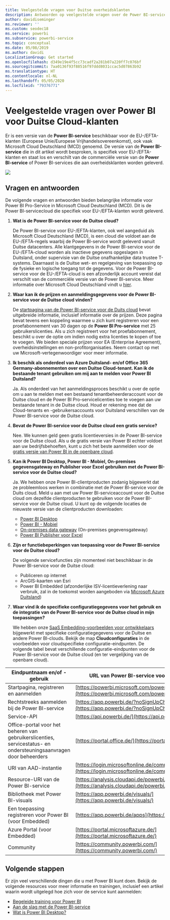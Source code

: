 ```yaml
---
title: Veelgestelde vragen voor Duitse overheidsklanten
description: Antwoorden op veelgestelde vragen over de Power BI-service voor de Duitse overheid voor Duitse overheidsklanten
author: davidiseminger
ms.reviewer: ''
ms.custom: seodec18
ms.service: powerbi
ms.subservice: powerbi-service
ms.topic: conceptual
ms.date: 05/08/2019
ms.author: davidi
LocalizationGroup: Get started
ms.openlocfilehash: d349e19e4f5cc73cadf2a281b07a220ff7c076bf
ms.sourcegitcommit: 7aa0136f93f88516f97ddd8031ccac5d07863b92
ms.translationtype: HT
ms.contentlocale: nl-NL
ms.lasthandoff: 05/05/2020
ms.locfileid: "79376771"
---
```

# <a name="frequently-asked-questions-for-power-bi-for-germany-cloud-customers"></a>Veelgestelde vragen over Power BI voor Duitse Cloud-klanten
Er is een versie van de **Power BI-service** beschikbaar voor de EU-/EFTA-klanten (Europese Unie/Europese Vrijhandelsovereenkomst), ook vaak Microsoft Cloud Deutschland (MCD) genoemd. De versie van de **Power BI-service** die in dit artikel wordt besproken, is specifiek voor EU-/EFTA-klanten en staat los en verschilt van de commerciële versie van de **Power BI-service** of Power BI-services die aan overheidsklanten worden geleverd.

![](media/service-govde-faq/govde-faq_01.png)

## <a name="questions-and-answers"></a>Vragen en antwoorden

De volgende vragen en antwoorden bieden belangrijke informatie voor Power BI Pro-Service in Microsoft Cloud Deutschland (MCD). Dit is de Power BI-servicecloud die specifiek voor EU-/EFTA-klanten wordt geleverd.

1. **Wat is de Power BI-service voor de Duitse cloud?**
   
   De Power BI-service voor EU-/EFTA-klanten, ook wel aangeduid als Microsoft Cloud Deutschland (MCD), is een cloud die voldoet aan de EU-/EFTA-regels waarbij de Power BI-service wordt geleverd vanuit Duitse datacenters. Alle klantgegevens in de Power BI-service voor de EU-/EFTA-cloud worden als inactieve gegevens opgeslagen in Duitsland, onder supervisie van de Duitse onafhankelijke data trustee T-systems. Daarnaast is de Duitse wet- en regelgeving van toepassing op de fysieke en logische toegang tot de gegevens. Voor de Power BI-service voor de EU-/EFTA-cloud is een afzonderlijk account vereist dat verschilt van de commerciële versie van de Power BI-service. Meer informatie over Microsoft Cloud Deutschland vindt u [hier](https://www.microsoft.com/trustcenter/cloudservices/nationalcloud).
2. **Waar kan ik de prijzen en aanmeldingsgegevens voor de Power BI-service voor de Duitse cloud vinden?**
   
   De [startpagina van de Power BI-service voor de Duits cloud](https://powerbi.microsoft.com/power-bi-germany/) bevat uitgebreide informatie, inclusief informatie over de prijzen. Deze pagina bevat tevens een koppeling waarmee u zich kunt registreren voor een proefabonnement van 30 dagen op de **Power BI Pro-service** met 25 gebruikerslicenties. Als u zich registreert voor het proefabonnement, beschikt u over de optie om indien nodig extra licenties te kopen of toe te voegen. We bieden speciale prijzen voor EA (Enterprise Agreement), overheidsinstellingen en non-profitorganisaties. Neem contact op met uw Microsoft-vertegenwoordiger voor meer informatie.
3. **Ik beschik als onderdeel van Azure Duitsland- en/of Office 365 Germany-abonnementen over een Duitse Cloud-tenant. Kan ik de bestaande tenant gebruiken om mij aan te melden voor Power BI Duitsland?**
   
   Ja. Als onderdeel van het aanmeldingsproces beschikt u over de optie om u aan te melden met een bestaand tenantbeheerderaccount voor de Duitse cloud en de Power BI Pro-servicelicenties toe te voegen aan uw bestaande tenant in de Duitse cloud. Houd er rekening mee dat de Cloud-tenants en -gebruikersaccounts voor Duitsland verschillen van de Power BI-service voor de Duitse cloud.
4. **Bevat de Power BI-service voor de Duitse cloud een gratis service?**
   
   Nee. We kunnen geld geen gratis licentieversies in de Power BI-service voor de Duitse cloud. Als u de gratis versie van Power BI echter voldoet aan uw bedrijfsbehoeften, kunt u zich het beste aanmelden voor de [gratis versie van Power BI in de openbare cloud](https://powerbi.microsoft.com/get-started/).
5. **Kan ik Power BI Desktop, Power BI - Mobiel, On-premises gegevensgateway en Publisher voor Excel gebruiken met de Power BI-service voor de Duitse cloud?**
   
   Ja. We hebben onze Power BI-clientproducten zodanig bijgewerkt dat ze probleemloos werken in combinatie met de Power BI-service voor de Duits cloud. Meld u aan met uw Power BI-serviceaccount voor de Duitse cloud om dezelfde clientproducten te gebruiken voor de Power BI-service voor de Duitse cloud. U kunt op de volgende locaties de nieuwste versie van de clientproducten downloaden:
   
   * [Power BI Desktop](https://powerbi.microsoft.com/desktop/)
   * [Power BI - Mobiel](https://powerbi.microsoft.com/mobile/)
   * [On-premises data gateway](https://powerbi.microsoft.com/gateway/) (On-premises gegevensgateway)
   * [Power BI Publisher voor Excel](https://powerbi.microsoft.com/excel-dashboard-publisher/)
6. **Zijn er functiebeperkingen van toepassing voor de Power BI-service voor de Duitse cloud?**
   
   De volgende servicefuncties zijn momenteel niet beschikbaar in de Power BI-service voor de Duitse cloud:
   
   * Publiceren op internet
   * ArcGIS-kaarten van Esri
   * Power BI Embedded (afzonderlijke ISV-licentieverlening naar verbruik, zal in de toekomst worden aangeboden via [Microsoft Azure Duitsland](https://azure.microsoft.com/overview/clouds/germany/))
7. **Waar vind ik de specifieke configuratiegegevens voor het gebruik en de integratie van de Power BI-service voor de Duitse cloud in mijn toepassingen?**
   
   We hebben onze [SaaS Embedding-voorbeelden voor ontwikkelaars](https://github.com/Microsoft/PowerBI-Developer-Samples) bijgewerkt met specifieke configuratiegegevens voor de Duitse en andere Power BI-clouds. Bekijk de map **Cloudconfiguraties** in de voorbeelden voor cloudspecifieke configuratie-eindpunten. De volgende tabel bevat verschillende configuratie-eindpunten voor de Power BI-service voor de Duitse cloud (en ter vergelijking van de openbare cloud).

| **Eindpuntnaam en/of -gebruik** | **URL van Power BI-service voor de Duitse cloud** | **Equivalente URL in de openbare cloud (ter vergelijking)** |
| --- | --- | --- |
| Startpagina, registreren en aanmelden |[https://powerbi.microsoft.com/power-bi-germany/](https://powerbi.microsoft.com/power-bi-germany/) |[https://powerbi.microsoft.com/](https://powerbi.microsoft.com/) |
| Rechtstreeks aanmelden bij de Power BI-service |[https://app.powerbi.de/?noSignUpCheck=1](https://app.powerbi.de/?noSignUpCheck=1) |[https://app.powerbi.com/?noSignUpCheck=1](https://app.powerbi.com/?noSignUpCheck=1) |
| Service-API |[https://api.powerbi.de/](https://api.powerbi.de/) |[https://api.powerbi.com/](https://api.powerbi.com/) |
| Office-portal voor het beheren van gebruikerslicenties, servicestatus- en ondersteuningsaanvragen door beheerders |[https://portal.office.de/](https://portal.office.de/) |[https://portal.office.com/](https://portal.office.com/) |
| URI van AAD-instantie |[https://login.microsoftonline.de/common/oauth2/authorize/](https://login.microsoftonline.de/common/oauth2/authorize/) |[https://login.microsoftonline.com/common/oauth2/authorize/](https://login.microsoftonline.com/common/oauth2/authorize/) |
| Resource-URI van de Power BI-service |[https://analysis.cloudapi.de/powerbi/api](https://analysis.cloudapi.de/powerbi/api) |[https://analysis.windows.net/powerbi/api](https://analysis.windows.net/powerbi/api) |
| Bibliotheek met Power BI-visuals |[https://app.powerbi.de/visuals/](https://app.powerbi.de/visuals/) |[https://app.powerbi.com/visuals/](https://app.powerbi.com/visuals/) |
| Een toepassing registreren voor Power BI (voor Embedded) |[https://app.powerbi.de/apps](https://app.powerbi.de/apps) |[https://app.powerbi.com/apps](https://app.powerbi.com/apps) |
| Azure Portal (voor Embedded) |[https://portal.microsoftazure.de/](https://portal.microsoftazure.de/) |[https://portal.azure.com/](https://portal.azure.com/) |
| Community |[https://community.powerbi.com/](https://community.powerbi.com/) |[https://community.powerbi.com/](https://community.powerbi.com/) |

## <a name="next-steps"></a>Volgende stappen
Er zijn veel verschillende dingen die u met Power BI kunt doen. Bekijk de volgende resources voor meer informatie en trainingen, inclusief een artikel waarin wordt uitgelegd hoe zich voor de service kunt aanmelden:

* [Begeleide training voor Power BI](guided-learning/index.yml)
* [Aan de slag met de Power BI-service](service-get-started.md)
* [Wat is Power BI Desktop?](desktop-what-is-desktop.md)

